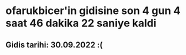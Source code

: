 # ofarukbicer'in gidisine son 4 gun 4 saat 46 dakika 22 saniye kaldi

## Gidis tarihi: 30.09.2022 :(